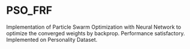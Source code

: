 # PSO_FRF

Implementation of Particle Swarm Optimization with Neural Network to optimize the converged weights by backprop. Performance satisfactory.
Implemented on Personality Dataset. 
